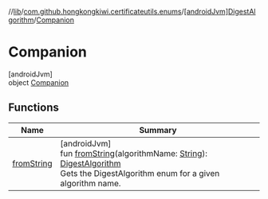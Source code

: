 //[lib](../../../../index.md)/[com.github.hongkongkiwi.certificateutils.enums](../../index.md)/[[androidJvm]DigestAlgorithm](../index.md)/[Companion](index.md)

# Companion

[androidJvm]\
object [Companion](index.md)

## Functions

| Name | Summary |
|---|---|
| [fromString](from-string.md) | [androidJvm]<br>fun [fromString](from-string.md)(algorithmName: [String](https://kotlinlang.org/api/latest/jvm/stdlib/kotlin/-string/index.html)): [DigestAlgorithm](../index.md)<br>Gets the DigestAlgorithm enum for a given algorithm name. |
